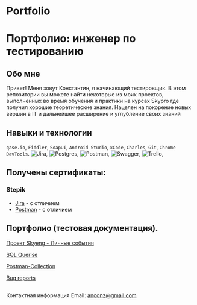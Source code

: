 # Portfolio
# Портфолио: инженер по тестированию
## Обо мне
Привет! Меня зовут Константин, я начинающий тестировщик.
В этом репозитории вы можете найти некоторые из моих проектов, выполненных во время обучения и практики на курсах Skypro где получил хорошие теоретические знания. Нацелен на покорение новых вершин в IT и дальнейшее расширение и углубление своих знаний
## Навыки и технологии
``qase.io``, ``Fiddler``,
``SoapUI``, ``Android Studio``, ``xCode``, ``Charles``, ``Git``, ``Chrome DevTools``.
![Jira](https://img.shields.io/badge/jira-%230A0FFF.svg?style=for-the-badge&logo=jira&logoColor=white),
![Postgres](https://img.shields.io/badge/postgres-%23316192.svg?style=for-the-badge&logo=postgresql&logoColor=white),
![Postman](https://img.shields.io/badge/Postman-FF6C37?style=for-the-badge&logo=postman&logoColor=white),
![Swagger](https://img.shields.io/badge/-Swagger-%23Clojure?style=for-the-badge&logo=swagger&logoColor=white),
![Trello](https://img.shields.io/badge/Trello-%23026AA7.svg?style=for-the-badge&logo=Trello&logoColor=white),

## Получены сертификаты:
### Stepik
- [Jira](https://stepik.org/cert/2004407) - с отличием
- [Postman](https://stepik.org/cert/2099303) - с отличием

## Портфолио (тестовая документация).
[Проект Skyeng - Личные события](https://github.com/Power0-1972/SkyengLS.git)

[SQL Querise](https://github.com/Power0-1972/SQL-Querise.git)

[Postman-Collection](https://github.com/Power0-1972/Postman-Collection.git)

[Bug reports](https://github.com/Power0-1972/Bug-Reports.git)

[]()

[]()

##


Контактная информация
Email: anconz@gmail.com
